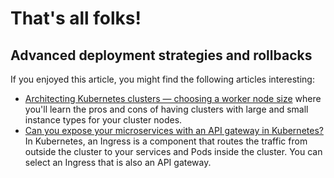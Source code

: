 # That's all folks!

## Advanced deployment strategies and rollbacks

If you enjoyed this article, you might find the following articles interesting:

- [Architecting Kubernetes clusters — choosing a worker node size](/kubernetes-node-size) where you'll learn the pros and cons of having clusters with large and small instance types for your cluster nodes.
- [Can you expose your microservices with an API gateway in Kubernetes?](/kubernetes-ingress-api-gateway) In Kubernetes, an Ingress is a component that routes the traffic from outside the cluster to your services and Pods inside the cluster. You can select an Ingress that is also an API gateway.
